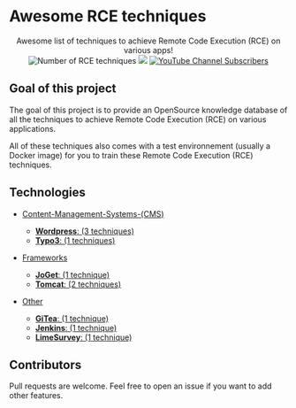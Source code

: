 # Awesome RCE techniques

<p align="center">
  Awesome list of techniques to achieve Remote Code Execution (RCE) on various apps!
  <br>
  <img alt="Number of RCE techniques" src="https://img.shields.io/badge/techniques-10-brightgreen">
  <a href="https://twitter.com/intent/follow?screen_name=podalirius_" title="Follow"><img src="https://img.shields.io/twitter/follow/podalirius_?label=Podalirius&style=social"></a>
  <a href="https://www.youtube.com/c/Podalirius_?sub_confirmation=1" title="Subscribe"><img alt="YouTube Channel Subscribers" src="https://img.shields.io/youtube/channel/subscribers/UCF_x5O7CSfr82AfNVTKOv_A?style=social"></a>
  <br>
</p>

## Goal of this project

The goal of this project is to provide an OpenSource knowledge database of all the techniques to achieve Remote Code Execution (RCE) on various applications. 

All of these techniques also comes with a test environnement (usually a Docker image) for you to train these Remote Code Execution (RCE) techniques.

## Technologies

 - [Content-Management-Systems-(CMS)](./Content-Management-Systems-(CMS)/)
   + [**Wordpress**: (3 techniques)](./Content-Management-Systems-(CMS)/Wordpress/)
   + [**Typo3**: (1 techniques)](./Content-Management-Systems-(CMS)/Typo3/)
     
 - [Frameworks](./Frameworks/)
   + [**JoGet**: (1 technique)](./Frameworks/JoGet/)
   + [**Tomcat**: (2 techniques)](./Frameworks/Tomcat/)
   
 - [Other](./Other/)
   + [**GiTea**: (1 technique)](./Other/GiTea/)
   + [**Jenkins**: (1 technique)](./Other/Jenkins/)
   + [**LimeSurvey**: (1 technique)](./Other/LimeSurvey/)
   
## Contributors

Pull requests are welcome. Feel free to open an issue if you want to add other features.
